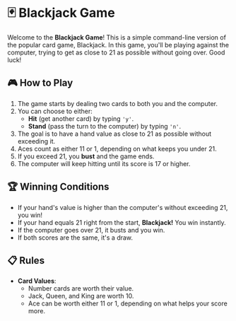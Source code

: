# 🃏 Blackjack Game

Welcome to the **Blackjack Game**! This is a simple command-line version of the popular card game, Blackjack. In this game, you'll be playing against the computer, trying to get as close to 21 as possible without going over. Good luck!

## 🎮 How to Play

1. The game starts by dealing two cards to both you and the computer.
2. You can choose to either:
   - **Hit** (get another card) by typing `'y'`.
   - **Stand** (pass the turn to the computer) by typing `'n'`.
3. The goal is to have a hand value as close to 21 as possible without exceeding it.
4. Aces count as either 11 or 1, depending on what keeps you under 21.
5. If you exceed 21, you **bust** and the game ends.
6. The computer will keep hitting until its score is 17 or higher.

## 🏆 Winning Conditions

- If your hand's value is higher than the computer's without exceeding 21, you win!
- If your hand equals 21 right from the start, **Blackjack!** You win instantly.
- If the computer goes over 21, it busts and you win.
- If both scores are the same, it's a draw.

## 📋 Rules

- **Card Values**:
  - Number cards are worth their value.
  - Jack, Queen, and King are worth 10.
  - Ace can be worth either 11 or 1, depending on what helps your score more.